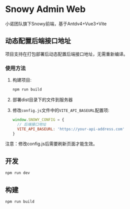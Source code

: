 # Snowy Admin Web

小诺团队旗下Snowy前端，基于Antdv4+Vue3+Vite

## 动态配置后端接口地址

项目支持在打包部署后动态配置后端接口地址，无需重新编译。

### 使用方法

1. 构建项目:
   ```bash
   npm run build
   ```

2. 部署dist目录下的文件到服务器

3. 修改`config.js`文件中的`VITE_API_BASEURL`配置项:
   ```javascript
   window.SNOWY_CONFIG = {
     // 后端接口地址
     VITE_API_BASEURL: 'https://your-api-address.com'
   }
   ```

注意：修改config.js后需要刷新页面才能生效。

## 开发

```bash
npm run dev
```

## 构建

```bash
npm run build
```